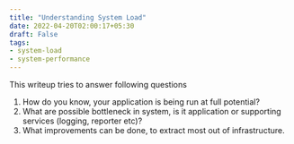 ```yaml
---
title: "Understanding System Load"
date: 2022-04-20T02:00:17+05:30
draft: False
tags:
- system-load
- system-performance
---
```


This writeup tries to answer following questions

1. How do you know, your application is being run at full potential?
2. What are possible bottleneck in system, is it application or supporting services (logging, reporter etc)?
3. What improvements can be done, to extract most out of infrastructure.
